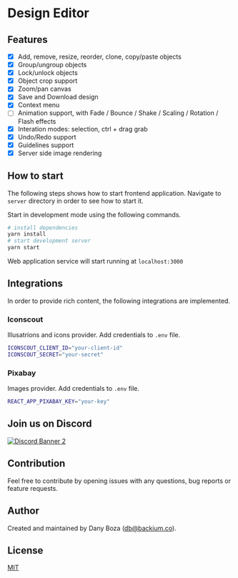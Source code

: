 # Design Editor

## Features

- [x] Add, remove, resize, reorder, clone, copy/paste objects
- [x] Group/ungroup objects
- [x] Lock/unlock objects
- [x] Object crop support
- [x] Zoom/pan canvas
- [x] Save and Download design
- [x] Context menu
- [ ] Animation support, with Fade / Bounce / Shake / Scaling / Rotation / Flash effects
- [x] Interation modes: selection, ctrl + drag grab
- [x] Undo/Redo support
- [x] Guidelines support
- [x] Server side image rendering

## How to start

The following steps shows how to start frontend application. Navigate to `server` directory in order to see how to start it.

Start in development mode using the following commands.

```sh
# install dependencies
yarn install
# start development server
yarn start
```

Web application service will start running at `localhost:3000`

## Integrations

In order to provide rich content, the following integrations are implemented.

### Iconscout

Illusatrions and icons provider. Add credentials to `.env` file.

```sh
ICONSCOUT_CLIENT_ID="your-client-id"
ICONSCOUT_SECRET="your-secret"
```

### Pixabay

Images provider. Add credentials to `.env` file.

```sh
REACT_APP_PIXABAY_KEY="your-key"
```


## Join us on Discord

<p>
    <a href="https://discord.gg/HqyXEhkXNZ">
        <img src="https://discordapp.com/api/guilds/898955692491309126/widget.png?style=banner2" alt="Discord Banner 2"/>
    </a>
</p>

## Contribution

Feel free to contribute by opening issues with any questions, bug reports or feature requests.

## Author

Created and maintained by Dany Boza ([db@backium.co](https://twitter.com/xorbmoon)).

## License

[MIT](LICENSE)
